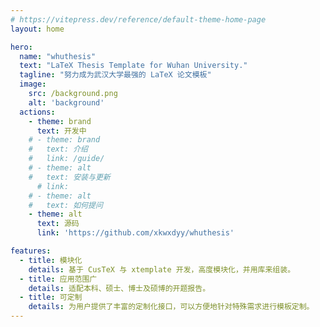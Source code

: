 ```yaml
---
# https://vitepress.dev/reference/default-theme-home-page
layout: home

hero:
  name: "whuthesis"
  text: "LaTeX Thesis Template for Wuhan University."
  tagline: "努力成为武汉大学最强的 LaTeX 论文模板"
  image:
    src: /background.png
    alt: 'background'
  actions:
    - theme: brand
      text: 开发中
    # - theme: brand
    #   text: 介绍
    #   link: /guide/
    # - theme: alt
    #   text: 安装与更新
      # link: 
    # - theme: alt
    #   text: 如何提问
    - theme: alt
      text: 源码
      link: 'https://github.com/xkwxdyy/whuthesis'

features:
  - title: 模块化
    details: 基于 CusTeX 与 xtemplate 开发，高度模块化，并用库来组装。
  - title: 应用范围广
    details: 适配本科、硕士、博士及硕博的开题报告。
  - title: 可定制
    details: 为用户提供了丰富的定制化接口，可以方便地针对特殊需求进行模板定制。
---
```


